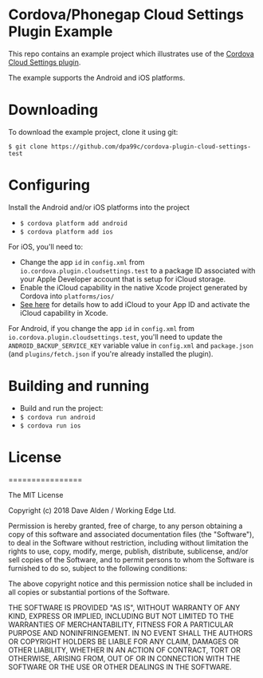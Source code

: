 Cordova/Phonegap Cloud Settings Plugin Example
==============================================

This repo contains an example project which illustrates use of the [Cordova Cloud Settings plugin](https://github.com/dpa99c/cordova-plugin-cloud-settings).

The example supports the Android and iOS platforms.

# Downloading

To download the example project, clone it using git:

    $ git clone https://github.com/dpa99c/cordova-plugin-cloud-settings-test

# Configuring

Install the Android and/or iOS platforms into the project
- `$ cordova platform add android`
- `$ cordova platform add ios`

For iOS, you'll need to:
- Change the app `id` in `config.xml` from `io.cordova.plugin.cloudsettings.test` to a package ID associated with your Apple Developer account that is setup for iCloud storage.
- Enable the iCloud capability in the native Xcode project generated by Cordova into `platforms/ios/`
- [See here](https://theblog.github.io/post/swift-icloud-key-value-store/) for details how to add iCloud to your App ID and activate the iCloud capability in Xcode.

For Android, if you change the app `id` in `config.xml` from `io.cordova.plugin.cloudsettings.test`, you'll need to update the `ANDROID_BACKUP_SERVICE_KEY` variable value in `config.xml` and `package.json` (and `plugins/fetch.json` if you're already installed the plugin).

# Building and running

- Build and run the project:
- `$ cordova run android`
- `$ cordova run ios`

# License
================

The MIT License

Copyright (c) 2018 Dave Alden / Working Edge Ltd.

Permission is hereby granted, free of charge, to any person obtaining a copy
of this software and associated documentation files (the "Software"), to deal
in the Software without restriction, including without limitation the rights
to use, copy, modify, merge, publish, distribute, sublicense, and/or sell
copies of the Software, and to permit persons to whom the Software is
furnished to do so, subject to the following conditions:

The above copyright notice and this permission notice shall be included in
all copies or substantial portions of the Software.

THE SOFTWARE IS PROVIDED "AS IS", WITHOUT WARRANTY OF ANY KIND, EXPRESS OR
IMPLIED, INCLUDING BUT NOT LIMITED TO THE WARRANTIES OF MERCHANTABILITY,
FITNESS FOR A PARTICULAR PURPOSE AND NONINFRINGEMENT. IN NO EVENT SHALL THE
AUTHORS OR COPYRIGHT HOLDERS BE LIABLE FOR ANY CLAIM, DAMAGES OR OTHER
LIABILITY, WHETHER IN AN ACTION OF CONTRACT, TORT OR OTHERWISE, ARISING FROM,
OUT OF OR IN CONNECTION WITH THE SOFTWARE OR THE USE OR OTHER DEALINGS IN
THE SOFTWARE.